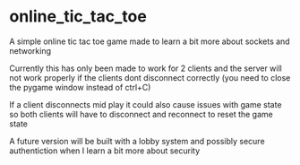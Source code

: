# online_tic_tac_toe

A simple online tic tac toe game made to learn a bit more about sockets and networking

Currently this has only been made to work for 2 clients and the server will not work properly if the clients dont disconnect correctly (you need to close the pygame window instead of ctrl+C)

If a client disconnects mid play it could also cause issues with game state so both clients will have to disconnect and reconnect to reset the game state

A future version will be built with a lobby system and possibly secure authentiction when I learn a bit more about security

